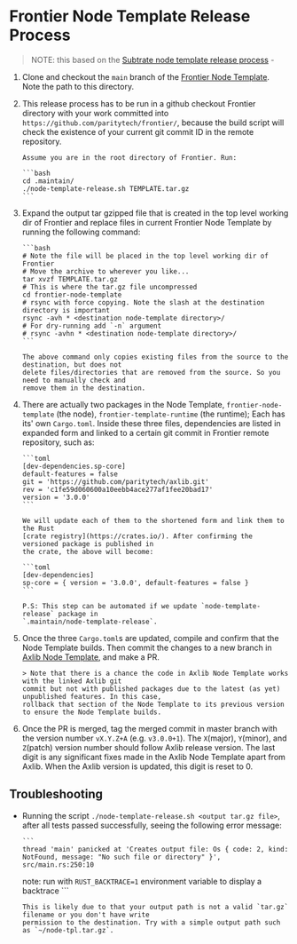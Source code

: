 # Frontier Node Template Release Process

> NOTE: this based on the
> [Subtrate node template release process](https://github.com/paritytech/axlib/blob/master/docs/node-template-release.md) -

1.  Clone and checkout the `main` branch of the
    [Frontier Node Template](https://github.com/axlib-developer-hub/frontier-node-template/).
    Note the path to this directory.

2.  This release process has to be run in a github checkout Frontier directory with your work
    committed into `https://github.com/paritytech/frontier/`, because the build script will check
    the existence of your current git commit ID in the remote repository.

        Assume you are in the root directory of Frontier. Run:

        ```bash
        cd .maintain/
        ./node-template-release.sh TEMPLATE.tar.gz
        ```

3.  Expand the output tar gzipped file that is created in the top level working dir of Frontier and
    replace files in current Frontier Node Template by running the following command:

        ```bash
        # Note the file will be placed in the top level working dir of Frontier
        # Move the archive to wherever you like...
        tar xvzf TEMPLATE.tar.gz
        # This is where the tar.gz file uncompressed
        cd frontier-node-template
        # rsync with force copying. Note the slash at the destination directory is important
        rsync -avh * <destination node-template directory>/
        # For dry-running add `-n` argument
        # rsync -avhn * <destination node-template directory>/
        ```

        The above command only copies existing files from the source to the destination, but does not
        delete files/directories that are removed from the source. So you need to manually check and
        remove them in the destination.

4.  There are actually two packages in the Node Template, `frontier-node-template` (the node),
    `frontier-template-runtime` (the runtime); Each has its' own `Cargo.toml`. Inside these three
    files, dependencies are listed in expanded form and linked to a certain git commit in Frontier
    remote repository, such as:

        ```toml
        [dev-dependencies.sp-core]
        default-features = false
        git = 'https://github.com/paritytech/axlib.git'
        rev = 'c1fe59d060600a10eebb4ace277af1fee20bad17'
        version = '3.0.0'
        ```

        We will update each of them to the shortened form and link them to the Rust
        [crate registry](https://crates.io/). After confirming the versioned package is published in
        the crate, the above will become:

        ```toml
        [dev-dependencies]
        sp-core = { version = '3.0.0', default-features = false }
        ```

        P.S: This step can be automated if we update `node-template-release` package in
        `.maintain/node-template-release`.

5.  Once the three `Cargo.toml`s are updated, compile and confirm that the Node Template builds.
    Then commit the changes to a new branch in
    [Axlib Node Template](https://github.com/axlib-developer-hub/frontier-node-template),
    and make a PR.

        > Note that there is a chance the code in Axlib Node Template works with the linked Axlib git
        commit but not with published packages due to the latest (as yet) unpublished features. In this case,
        rollback that section of the Node Template to its previous version to ensure the Node Template builds.

6.  Once the PR is merged, tag the merged commit in master branch with the version number `vX.Y.Z+A`
    (e.g. `v3.0.0+1`). The `X`(major), `Y`(minor), and `Z`(patch) version number should follow
    Axlib release version. The last digit is any significant fixes made in the Axlib Node
    Template apart from Axlib. When the Axlib version is updated, this digit is reset to 0.

## Troubleshooting

-   Running the script `./node-template-release.sh <output tar.gz file>`, after all tests passed
    successfully, seeing the following error message:

        ```
        thread 'main' panicked at 'Creates output file: Os { code: 2, kind: NotFound, message: "No such file or directory" }', src/main.rs:250:10

    note: run with `RUST_BACKTRACE=1` environment variable to display a backtrace ```

        This is likely due to that your output path is not a valid `tar.gz` filename or you don't have write
        permission to the destination. Try with a simple output path such as `~/node-tpl.tar.gz`.

